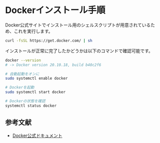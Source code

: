 # Dockerインストール手順

Docker公式サイトでインストール用のシェルスクリプトが用意されているため、これを実行します。  

```bash
curl -fsSL https://get.docker.com/ | sh
```

インストールが正常に完了したかどうかは以下のコマンドで確認可能です。  

```bash
docker --version
# -> Docker version 20.10.18, build b40c2f6
```

```bash
# 自動起動をオンに
sudo systemctl enable docker

# Dockerを起動
sudo systemctl start docker

# Dockerの状態を確認
systemctl status docker
```

## 参考文献

- [Docker公式ドキュメント](https://docs.docker.jp/engine/installation/linux/ubuntulinux.html)
